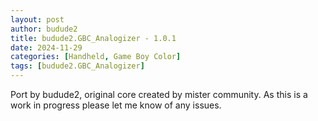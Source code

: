 ```yaml
---
layout: post
author: budude2
title: budude2.GBC_Analogizer - 1.0.1
date: 2024-11-29
categories: [Handheld, Game Boy Color]
tags: [budude2.GBC_Analogizer]
---
```

Port by budude2, original core created by mister community. As this is a work in progress please let me know of any issues.
